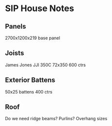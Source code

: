 # SIP House Notes

## Panels

2700x1200x219 base panel

## Joists

James Jones JJI 350C 72x350
600 ctrs

## Exterior Battens

50x25 battens
400 ctrs

## Roof

Do we need ridge beams?  Purlins?
Overhang sizes
